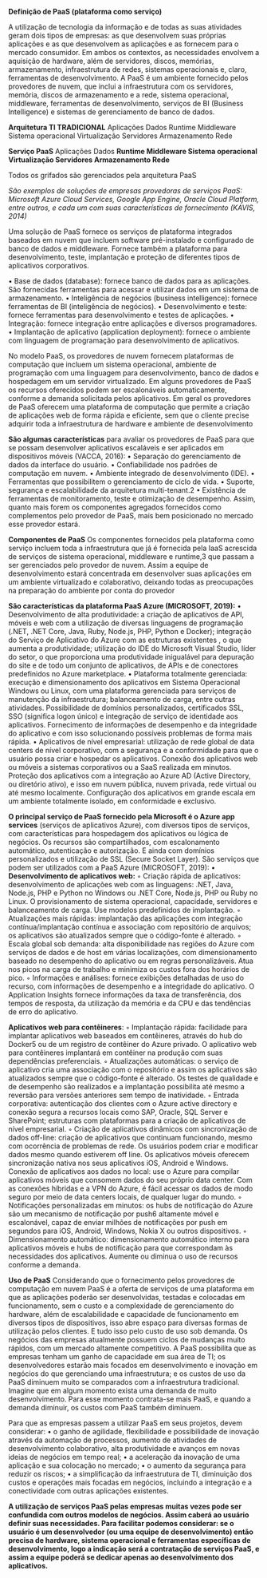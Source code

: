 **Definição de PaaS (plataforma como serviço)**

A utilização de tecnologia da informação e de todas as suas atividades geram dois tipos de empresas: as que desenvolvem suas próprias aplicações e as que desenvolvem as aplicações e as fornecem para o mercado consumidor. Em ambos os contextos, as necessidades envolvem a aquisição de hardware, além de servidores, discos, memórias, armazenamento, infraestrutura de redes, sistemas operacionais e, claro, ferramentas de desenvolvimento. A PaaS é um ambiente fornecido pelos provedores de nuvem, que inclui a infraestrutura com os servidores, memória, discos de armazenamento e a rede, sistema operacional, middleware, ferramentas de desenvolvimento, serviços de BI (Business Intelligence) e sistemas de gerenciamento de banco de dados.

**Arquitetura TI TRADICIONAL** 
Aplicações 
Dados 
Runtime 
Middleware
Sistema operacional 
Virtualização 
Servidores 
Armazenamento 
Rede

**Serviço PaaS** 
Aplicações 
Dados 
**Runtime 
Middleware 
Sistema operacional 
Virtualização 
Servidores 
Armazenamento 
Rede**

Todos os grifados são gerenciados pela arquitetura PaaS

*São exemplos de soluções de empresas provedoras de serviços PaaS: Microsoft Azure Cloud Services, Google App Engine, Oracle Cloud Platform, entre outros, e cada um com suas características de fornecimento (KAVIS, 2014)*

Uma solução de PaaS fornece os serviços de plataforma integrados baseados em nuvem que incluem software pré-instalado e configurado de banco de dados e middleware. Fornece também a plataforma para desenvolvimento, teste, implantação e proteção de diferentes tipos de aplicativos corporativos.

• Base de dados (database): fornece banco de dados para as aplicações. São fornecidas ferramentas para acessar e utilizar dados
em um sistema de armazenamento.
• Inteligência de negócios (business intelligence): fornece ferramentas de BI (inteligência de negócios).
• Desenvolvimento e teste: fornece ferramentas para desenvolvimento e testes de aplicações.
• Integração: fornece integração entre aplicações e diversos
programadores.
• Implantação de aplicativo (application deployment): fornece o
ambiente com linguagem de programação para desenvolvimento
de aplicativos.

No modelo PaaS, os provedores de nuvem fornecem plataformas de computação que incluem um sistema operacional, ambiente de programação com uma linguagem para desenvolvimento, banco de dados e hospedagem em um servidor virtualizado. Em alguns provedores de PaaS os recursos oferecidos podem ser escalonáveis automaticamente, conforme a demanda solicitada pelos aplicativos. Em geral os provedores de PaaS oferecem uma plataforma de computação que permite a criação de aplicações web de forma rápida e eficiente, sem que o cliente precise adquirir toda a infraestrutura de hardware e ambiente de desenvolvimento

**São algumas características** para avaliar os provedores de PaaS
para que se possam desenvolver aplicativos escaláveis e ser aplicados
em dispositivos móveis (VACCA, 2016):
• Separação do gerenciamento de dados da interface do usuário.
• Confiabilidade nos padrões de computação em nuvem.
• Ambiente integrado de desenvolvimento (IDE).
• Ferramentas que possibilitem o gerenciamento de ciclo de vida.
• Suporte, segurança e escalabilidade da arquitetura multi-tenant.2
• Existência de ferramentas de monitoramento, teste e otimização
de desempenho.
Assim, quanto mais forem os componentes agregados fornecidos
como complementos pelo provedor de PaaS, mais bem posicionado no
mercado esse provedor estará. 


**Componentes de PaaS**
Os componentes fornecidos pela plataforma como serviço incluem toda a infraestrutura que já é fornecida pela IaaS acrescida de serviços de sistema operacional, middleware e runtime,3 que passam a ser gerenciados pelo provedor de nuvem. Assim a equipe de desenvolvimento estará concentrada em desenvolver suas aplicações em um ambiente virtualizado e colaborativo, deixando todas as preocupações na preparação do ambiente por conta do provedor

**São características da plataforma PaaS Azure (MICROSOFT, 2019):**
• Desenvolvimento de alta produtividade: a criação de aplicativos de API, móveis e web com a utilização de diversas linguagens de programação (.NET, .NET Core, Java, Ruby, Node.js, PHP, Python e Docker); integração do Serviço de Aplicativo do Azure com as estruturas existentes , o que aumenta a produtividade; utilização do IDE do Microsoft Visual Studio, líder do setor, o que proporciona uma produtividade inigualável para depuração do site e de todo um conjunto de aplicativos, de APIs e de conectores predefinidos no Azure marketplace. 
• Plataforma totalmente gerenciada: execução e dimensionamento dos aplicativos em Sistema Operacional Windows ou Linux, com uma plataforma gerenciada para serviços de manutenção da infraestrutura; balanceamento de carga, entre outras atividades. Possibilidade de domínios personalizados, certificados SSL, SSO (significa logon único) e integração de serviço de identidade aos aplicativos. Fornecimento de informações de desempenho e da integridade do aplicativo e com isso solucionando possíveis problemas de forma mais rápida. 
• Aplicativos de nível empresarial: utilização de rede global de data centers de nível corporativo, com a segurança e a conformidade para que o usuário possa criar e hospedar os aplicativos. Conexão dos aplicativos web ou móveis a sistemas corporativos ou a SaaS realizada em minutos. Proteção dos aplicativos com a integração ao Azure AD (Active Directory, ou diretório ativo), e isso em nuvem pública, nuvem privada, rede virtual ou até mesmo localmente. Configuração dos aplicativos em grande escala em um ambiente totalmente isolado, em conformidade e exclusivo.

**O principal serviço de PaaS fornecido pela Microsoft é o Azure app
services** (serviços de aplicativos Azure), com diversos tipos de serviços,
com características para hospedagem dos aplicativos ou lógica de negócios. Os recursos são compartilhados, com escalonamento automático, autenticação e autorização. E ainda com domínios personalizados
e utilização de SSL (Secure Socket Layer). São serviços que podem ser
utilizados com a PaaS Azure (MICROSOFT, 2019):
• **Desenvolvimento de aplicativos web:**
◦ Criação rápida de aplicativos: desenvolvimento de aplicações
web com as linguagens: .NET, Java, Node.js, PHP e Python no
Windows ou .NET Core, Node.js, PHP ou Ruby no Linux. O
provisionamento de sistema operacional, capacidade, servidores e balanceamento de carga. Use modelos predefinidos
de implantação.
◦ Atualizações mais rápidas: implantação das aplicações com
integração contínua/implantação contínua e associação com
repositório de arquivos; os aplicativos são atualizados sempre
que o código-fonte é alterado.
◦ Escala global sob demanda: alta disponibilidade nas regiões
do Azure com serviços de dados e de host em várias localizações, com dimensionamento baseado no desempenho
do aplicativo ou em regras personalizáveis. Atua nos picos
na carga de trabalho e minimiza os custos fora dos horários
de pico.
◦ Informações e análises: fornece exibições detalhadas de uso
do recurso, com informações de desempenho e a integridade
do aplicativo. O Application Insights fornece informações da
taxa de transferência, dos tempos de resposta, da utilização
da memória e da CPU e das tendências de erro do aplicativo.

**Aplicativos web para contêineres**:
◦ Implantação rápida: facilidade para implantar aplicativos web
baseados em contêineres, através do hub do Docker5
ou de um registro de contêiner do Azure privado. O aplicativo web
para contêineres implantará em contêiner na produção com
suas dependências preferenciais.
◦ Atualizações automáticas: o serviço de aplicativo cria uma associação com o repositório e assim os aplicativos são atualizados sempre que o código-fonte é alterado. Os testes de
qualidade e de desempenho são realizados e a implantação
possibilita até mesmo a reversão para versões anteriores sem
tempo de inatividade.
◦ Entrada corporativa: autenticação dos clientes com o Azure
active directory e conexão segura a recursos locais como SAP,
Oracle, SQL Server e SharePoint; estruturas com plataformas
para a criação de aplicativos de nível empresarial.
◦ Criação de aplicativos dinâmicos com sincronização de dados
off-line: criação de aplicativos que continuam funcionando,
mesmo com ocorrência de problemas de rede. Os usuários
podem criar e modificar dados mesmo quando estiverem off
line. Os aplicativos móveis oferecem sincronização nativa nos
seus aplicativos iOS, Android e Windows.
Conexão de aplicativos aos dados no local: use o Azure para
compilar aplicativos móveis que consomem dados do seu próprio data center. Com as conexões híbridas e a VPN do Azure,
é fácil acessar os dados de modo seguro por meio de data
centers locais, de qualquer lugar do mundo.
◦ Notificações personalizadas em minutos: os hubs de notificação do Azure são um mecanismo de notificação por push6
altamente móvel e escalonável, capaz de enviar milhões de notificações por push em segundos para iOS, Android, Windows,
Nokia X ou outros dispositivos.
◦ Dimensionamento automático: dimensionamento automático
interno para aplicativos móveis e hubs de notificação para que
correspondam às necessidades dos aplicativos. Aumente ou
diminua o uso de recursos conforme a demanda.

**Uso de PaaS**
Considerando que o fornecimento pelos provedores de computação em nuvem PaaS é a oferta de serviços de uma plataforma em que as aplicações poderão ser desenvolvidas, testadas e colocadas em funcionamento, sem o custo e a complexidade de gerenciamento do hardware, além de escalabilidade e capacidade de funcionamento em diversos tipos de dispositivos, isso abre espaço para diversas formas de utilização pelos clientes. E tudo isso pelo custo de uso sob demanda. Os negócios das empresas atualmente possuem ciclos de mudanças muito rápidos, com um mercado altamente competitivo. A PaaS possibilita que as empresas tenham um ganho de capacidade em sua área de TI; os desenvolvedores estarão mais focados em desenvolvimento e inovação em negócios do que gerenciando uma infraestrutura; e os custos de uso da PaaS diminuem muito se comparados com a infraestrutura tradicional. Imagine que em algum momento exista uma demanda de muito desenvolvimento. Para esse momento contrata-se mais PaaS, e quando a demanda diminuir, os custos com PaaS também diminuem. 

Para que as empresas passem a utilizar PaaS em seus projetos, devem considerar: 
• o ganho de agilidade, flexibilidade e possibilidade de inovação através da automação de processos, aumento de atividades de desenvolvimento colaborativo, alta produtividade e avanços em novas ideias de negócios em tempo real; 
• a aceleração da inovação de uma aplicação e sua colocação no mercado; 
• o aumento da segurança para reduzir os riscos; 
• a simplificação da infraestrutura de TI, diminuição dos custos e operações mais focadas em negócios, incluindo a integração e a conectividade com outras aplicações existentes.

**A utilização de serviços PaaS pelas empresas muitas vezes pode ser confundida com outros modelos de negócios. Assim caberá ao usuário definir suas necessidades. Para facilitar podemos considerar: se o usuário é um desenvolvedor (ou uma equipe de desenvolvimento) então precisa de hardware, sistema operacional e ferramentas específicas de desenvolvimento, logo a indicação será a contratação de serviços PaaS, e assim a equipe poderá se dedicar apenas ao desenvolvimento dos aplicativos.**

